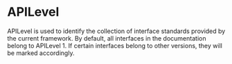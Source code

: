 <!-- 源地址: https://iot.mi.com/vela/quickapp/en/guide/version/ -->

# APILevel

APILevel is used to identify the collection of interface standards provided by the current framework. By default, all interfaces in the documentation belong to APILevel 1. If certain interfaces belong to other versions, they will be marked accordingly.

